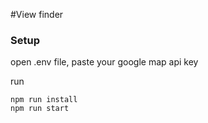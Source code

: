 #View finder


### Setup
open .env file, paste your google map api key


run 
```shell
npm run install
npm run start
```
